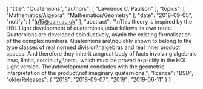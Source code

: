 {
    "title": "Quaternions",
    "authors": [
        "Lawrence C. Paulson"
    ],
    "topics": [
        "Mathematics/Algebra",
        "Mathematics/Geometry"
    ],
    "date": "2018-09-05",
    "notify": [
        "lp15@cam.ac.uk"
    ],
    "abstract": "\nThis theory is inspired by the HOL Light development of quaternions,\nbut follows its own route. Quaternions are developed coinductively, as\nin the existing formalisation of the complex numbers. Quaternions are\nquickly shown to belong to the type classes of real normed division\nalgebras and real inner product spaces. And therefore they inherit a\ngreat body of facts involving algebraic  laws, limits, continuity,\netc., which must be proved explicitly in the HOL Light version.  The\ndevelopment concludes with the geometric interpretation of the product\nof imaginary quaternions.",
    "licence": "BSD",
    "olderReleases": {
        "2018": "2018-09-07",
        "2019": "2019-06-11"
    }
}